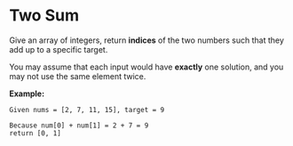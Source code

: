 # Two Sum

Give an array of integers, return **indices** of the two numbers such that they add up to a specific target.

You may assume that each input would have **exactly** one solution, and you may not use the same element twice.

**Example:**

    Given nums = [2, 7, 11, 15], target = 9
    
    Because num[0] + num[1] = 2 + 7 = 9
    return [0, 1]